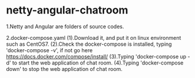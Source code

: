 # netty-angular-chatroom
1.Netty and Angular are folders of source codes.

2.docker-compose.yaml   (1).Download it, and put it on linux environment such as CentOS7.       (2).Check the docker-compose is installed, typing 'docker-compose -v', if not go here https://docs.docker.com/compose/install/
	(3).Typing 'docker-compose up -d' to start the web application of chat room.
	(4).Typing 'docker-compose down' to stop the web application of chat room.
  
  
